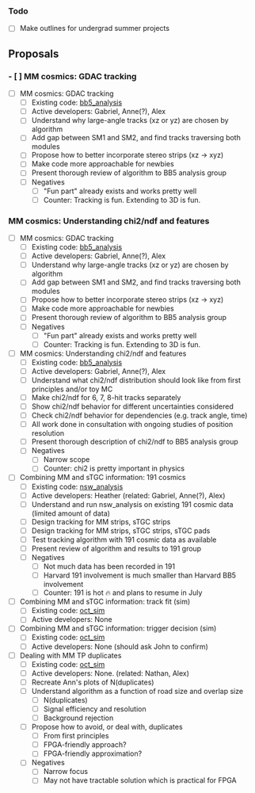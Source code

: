 ### Todo

- [ ] Make outlines for undergrad summer projects

## Proposals

### - [ ] MM cosmics: GDAC tracking
   - [ ] MM cosmics: GDAC tracking
      - [ ] Existing code: [bb5_analysis](https://gitlab.cern.ch/anwang/bb5_analysis)
      - [ ] Active developers: Gabriel, Anne(?), Alex
      - [ ] Understand why large-angle tracks (xz or yz) are chosen by algorithm
      - [ ] Add gap between SM1 and SM2, and find tracks traversing both modules
      - [ ] Propose how to better incorporate stereo strips (xz -> xyz)
      - [ ] Make code more approachable for newbies
      - [ ] Present thorough review of algorithm to BB5 analysis group
      - [ ] Negatives
         - [ ] "Fun part" already exists and works pretty well
         - [ ] Counter: Tracking is fun. Extending to 3D is fun.

### MM cosmics: Understanding chi2/ndf and features

   - [ ] MM cosmics: GDAC tracking
      - [ ] Existing code: [bb5_analysis](https://gitlab.cern.ch/anwang/bb5_analysis)
      - [ ] Active developers: Gabriel, Anne(?), Alex
      - [ ] Understand why large-angle tracks (xz or yz) are chosen by algorithm
      - [ ] Add gap between SM1 and SM2, and find tracks traversing both modules
      - [ ] Propose how to better incorporate stereo strips (xz -> xyz)
      - [ ] Make code more approachable for newbies
      - [ ] Present thorough review of algorithm to BB5 analysis group
      - [ ] Negatives
         - [ ] "Fun part" already exists and works pretty well
         - [ ] Counter: Tracking is fun. Extending to 3D is fun.
   - [ ] MM cosmics: Understanding chi2/ndf and features
      - [ ] Existing code: [bb5_analysis](https://gitlab.cern.ch/anwang/bb5_analysis)
      - [ ] Active developers: Gabriel, Anne(?), Alex
      - [ ] Understand what chi2/ndf distribution should look like from first principles and/or toy MC
      - [ ] Make chi2/ndf for 6, 7, 8-hit tracks separately
      - [ ] Show chi2/ndf behavior for different uncertainties considered
      - [ ] Check chi2/ndf behavior for dependencies (e.g. track angle, time)
      - [ ] All work done in consultation with ongoing studies of position resolution
      - [ ] Present thorough description of chi2/ndf to BB5 analysis group
      - [ ] Negatives
         - [ ] Narrow scope
         - [ ] Counter: chi2 is pretty important in physics
   - [ ] Combining MM and sTGC information: 191 cosmics
      - [ ] Existing code: [nsw_analysis](https://gitlab.cern.ch/atlas-muon-nsw-tools/nsw_analysis)
      - [ ] Active developers: Heather (related: Gabriel, Anne(?), Alex)
      - [ ] Understand and run nsw_analysis on existing 191 cosmic data (limited amount of data)
      - [ ] Design tracking for MM strips, sTGC strips
      - [ ] Design tracking for MM strips, sTGC strips, sTGC pads
      - [ ] Test tracking algorithm with 191 cosmic data as available
      - [ ] Present review of algorithm and results to 191 group
      - [ ] Negatives
         - [ ] Not much data has been recorded in 191
         - [ ] Harvard 191 involvement is much smaller than Harvard BB5 involvement
         - [ ] Counter: 191 is hot :fire: and plans to resume in July
   - [ ] Combining MM and sTGC information: track fit (sim)
      - [ ] Existing code: [oct_sim](https://github.com/sezata/oct_sim)
      - [ ] Active developers: None
   - [ ] Combining MM and sTGC information: trigger decision (sim)
      - [ ] Existing code: [oct_sim](https://github.com/sezata/oct_sim)
      - [ ] Active developers: None (should ask John to confirm)
   - [ ] Dealing with MM TP duplicates
      - [ ] Existing code: [oct_sim](https://github.com/sezata/oct_sim)
      - [ ] Active developers: None. (related: Nathan, Alex)
      - [ ] Recreate Ann's plots of N(duplicates)
      - [ ] Understand algorithm as a function of road size and overlap size
         - [ ] N(duplicates)
         - [ ] Signal efficiency and resolution
         - [ ] Background rejection
      - [ ] Propose how to avoid, or deal with, duplicates
         - [ ] From first principles
         - [ ] FPGA-friendly approach?
         - [ ] FPGA-friendly approximation?
      - [ ] Negatives
         - [ ] Narrow focus
         - [ ] May not have tractable solution which is practical for FPGA
